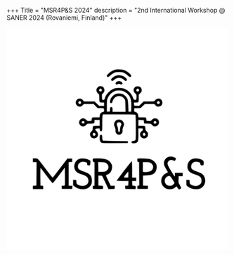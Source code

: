 +++
Title = "MSR4P&S 2024"
description = "2nd International Workshop @ SANER 2024 (Rovaniemi, Finland)"
+++

![workshop logo](content/msr4ps2024/image/logo.svg "Logo")
